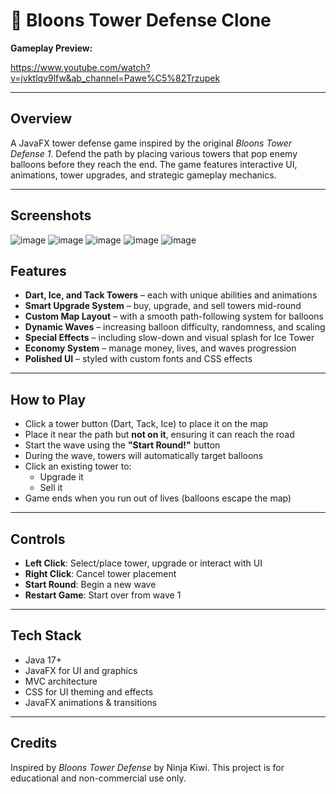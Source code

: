 # 🎈 Bloons Tower Defense Clone

**Gameplay Preview:**  

https://www.youtube.com/watch?v=jvktlqv9lfw&ab_channel=Pawe%C5%82Trzupek

---

## Overview

A JavaFX tower defense game inspired by the original *Bloons Tower Defense 1*. 
Defend the path by placing various towers that pop enemy balloons before they reach the end. 
The game features interactive UI, animations, tower upgrades, and strategic gameplay mechanics.

---

## Screenshots

![image](https://github.com/user-attachments/assets/c955981f-c246-4506-bd44-a934124fb7c0)
![image](https://github.com/user-attachments/assets/97e5ae9e-c743-4c0b-b650-0389adb33725)
![image](https://github.com/user-attachments/assets/82aee4dc-4fc3-43e4-9503-3c5ba950974e)
![image](https://github.com/user-attachments/assets/65ec5d11-e716-4274-b618-91062e4c3599)
![image](https://github.com/user-attachments/assets/9ae151c4-87ef-465f-869f-8ece6d047030)

## Features

- **Dart, Ice, and Tack Towers** – each with unique abilities and animations  
- **Smart Upgrade System** – buy, upgrade, and sell towers mid-round  
- **Custom Map Layout** – with a smooth path-following system for balloons  
- **Dynamic Waves** – increasing balloon difficulty, randomness, and scaling  
- **Special Effects** – including slow-down and visual splash for Ice Tower  
- **Economy System** – manage money, lives, and waves progression  
- **Polished UI** – styled with custom fonts and CSS effects  

---

## How to Play

- Click a tower button (Dart, Tack, Ice) to place it on the map
- Place it near the path but **not on it**, ensuring it can reach the road
- Start the wave using the **"Start Round!"** button
- During the wave, towers will automatically target balloons
- Click an existing tower to:
  - Upgrade it
  - Sell it
- Game ends when you run out of lives (balloons escape the map)

---

## Controls

- **Left Click**: Select/place tower, upgrade or interact with UI  
- **Right Click**: Cancel tower placement  
- **Start Round**: Begin a new wave  
- **Restart Game**: Start over from wave 1  

---

## Tech Stack

- Java 17+
- JavaFX for UI and graphics
-  MVC architecture
- CSS for UI theming and effects
- JavaFX animations & transitions

---

## Credits

Inspired by *Bloons Tower Defense* by Ninja Kiwi. This project is for educational and non-commercial use only.

